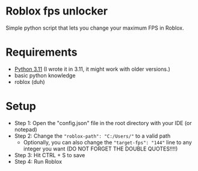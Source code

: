 # Roblox fps unlocker
Simple python script that lets you change your maximum FPS in Roblox.

# Requirements
- [Python 3.11](https://www.python.org/downloads/release/python-3117/) (I wrote it in 3.11, it might work with older versions.)
- basic python knowledge
- roblox (duh)

# Setup
- Step 1: Open the "config.json" file in the root directory with your IDE (or notepad)
- Step 2: Change the `"roblox-path": "C:/Users/"` to a valid path
  - Optionally, you can also change the `"target-fps": "144"` line to any integer you want (DO NOT FORGET THE DOUBLE QUOTES!!!!)
- Step 3: Hit CTRL + S to save
- Step 4: Run Roblox
